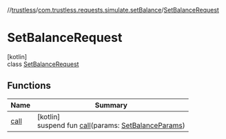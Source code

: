 //[trustless](../../../index.md)/[com.trustless.requests.simulate.setBalance](../index.md)/[SetBalanceRequest](index.md)

# SetBalanceRequest

[kotlin]\
class [SetBalanceRequest](index.md)

## Functions

| Name | Summary |
|---|---|
| [call](call.md) | [kotlin]<br>suspend fun [call](call.md)(params: [SetBalanceParams](../-set-balance-params/index.md)) |
